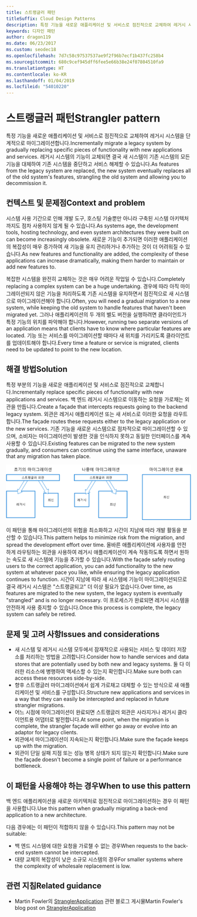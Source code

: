 ```yaml
---
title: 스트랭글러 패턴
titleSuffix: Cloud Design Patterns
description: 특정 기능을 새로운 애플리케이션 및 서비스로 점진적으로 교체하여 레거시 시스템을 단계적으로 마이그레이션합니다.
keywords: 디자인 패턴
author: dragon119
ms.date: 06/23/2017
ms.custom: seodec18
ms.openlocfilehash: 7d7c58c97537537ae9f2f96b7ecf1b437fc258b4
ms.sourcegitcommit: 680c9cef945dff6fee5e66b38e24f07804510fa9
ms.translationtype: HT
ms.contentlocale: ko-KR
ms.lasthandoff: 01/04/2019
ms.locfileid: "54010220"
---
```

# <a name="strangler-pattern"></a><span data-ttu-id="27747-104">스트랭글러 패턴</span><span class="sxs-lookup"><span data-stu-id="27747-104">Strangler pattern</span></span>

<span data-ttu-id="27747-105">특정 기능을 새로운 애플리케이션 및 서비스로 점진적으로 교체하여 레거시 시스템을 단계적으로 마이그레이션합니다.</span><span class="sxs-lookup"><span data-stu-id="27747-105">Incrementally migrate a legacy system by gradually replacing specific pieces of functionality with new applications and services.</span></span> <span data-ttu-id="27747-106">레거시 시스템의 기능이 교체되면 결국 새 시스템이 기존 시스템의 모든 기능을 대체하여 기존 시스템을 중단하고 서비스 해제할 수 있습니다.</span><span class="sxs-lookup"><span data-stu-id="27747-106">As features from the legacy system are replaced, the new system eventually replaces all of the old system's features, strangling the old system and allowing you to decommission it.</span></span>

## <a name="context-and-problem"></a><span data-ttu-id="27747-107">컨텍스트 및 문제점</span><span class="sxs-lookup"><span data-stu-id="27747-107">Context and problem</span></span>

<span data-ttu-id="27747-108">시스템 사용 기간으로 인해 개발 도구, 호스팅 기술뿐만 아니라 구축된 시스템 아키텍처까지도 점차 사용하지 않게 될 수 있습니다.</span><span class="sxs-lookup"><span data-stu-id="27747-108">As systems age, the development tools, hosting technology, and even system architectures they were built on can become increasingly obsolete.</span></span> <span data-ttu-id="27747-109">새로운 기능이 추가되면 이러한 애플리케이션의 복잡성이 매우 증가하여 새 기능을 유지 관리하거나 추가하는 것이 더 어려워질 수 있습니다.</span><span class="sxs-lookup"><span data-stu-id="27747-109">As new features and functionality are added, the complexity of these applications can increase dramatically, making them harder to maintain or add new features to.</span></span>

<span data-ttu-id="27747-110">복잡한 시스템을 완전히 교체하는 것은 매우 어려운 작업일 수 있습니다.</span><span class="sxs-lookup"><span data-stu-id="27747-110">Completely replacing a complex system can be a huge undertaking.</span></span> <span data-ttu-id="27747-111">경우에 따라 아직 마이그레이션되지 않은 기능을 처리하도록 기존 시스템을 유지하면서 점진적으로 새 시스템으로 마이그레이션해야 합니다.</span><span class="sxs-lookup"><span data-stu-id="27747-111">Often, you will need a gradual migration to a new system, while keeping the old system to handle features that haven't been migrated yet.</span></span> <span data-ttu-id="27747-112">그러나 애플리케이션의 두 개의 별도 버전을 실행하려면 클라이언트가 특정 기능의 위치를 파악해야 합니다.</span><span class="sxs-lookup"><span data-stu-id="27747-112">However, running two separate versions of an application means that clients have to know where particular features are located.</span></span> <span data-ttu-id="27747-113">기능 또는 서비스를 마이그레이션할 때마다 새 위치를 가리키도록 클라이언트를 업데이트해야 합니다.</span><span class="sxs-lookup"><span data-stu-id="27747-113">Every time a feature or service is migrated, clients need to be updated to point to the new location.</span></span>

## <a name="solution"></a><span data-ttu-id="27747-114">해결 방법</span><span class="sxs-lookup"><span data-stu-id="27747-114">Solution</span></span>

<span data-ttu-id="27747-115">특정 부분의 기능을 새로운 애플리케이션 및 서비스로 점진적으로 교체합니다.</span><span class="sxs-lookup"><span data-stu-id="27747-115">Incrementally replace specific pieces of functionality with new applications and services.</span></span> <span data-ttu-id="27747-116">백 엔드 레거시 시스템으로 이동하는 요청을 가로채는 외관을 만듭니다.</span><span class="sxs-lookup"><span data-stu-id="27747-116">Create a façade that intercepts requests going to the backend legacy system.</span></span> <span data-ttu-id="27747-117">외관은 레거시 애플리케이션 또는 새 서비스로 이러한 요청을 라우트합니다.</span><span class="sxs-lookup"><span data-stu-id="27747-117">The façade routes these requests either to the legacy application or the new services.</span></span> <span data-ttu-id="27747-118">기존 기능을 새로운 시스템으로 점차적으로 마이그레이션할 수 있으며, 소비자는 마이그레이션이 발생한 것을 인식하지 못하고 동일한 인터페이스를 계속 사용할 수 있습니다.</span><span class="sxs-lookup"><span data-stu-id="27747-118">Existing features can be migrated to the new system gradually, and consumers can continue using the same interface, unaware that any migration has taken place.</span></span>

![스트랭글러 패턴의 다이어그램](./_images/strangler.png)

<span data-ttu-id="27747-120">이 패턴을 통해 마이그레이션의 위험을 최소화하고 시간이 지남에 따라 개발 활동을 분산할 수 있습니다.</span><span class="sxs-lookup"><span data-stu-id="27747-120">This pattern helps to minimize risk from the migration, and spread the development effort over time.</span></span> <span data-ttu-id="27747-121">올바른 애플리케이션에 사용자를 안전하게 라우팅하는 외관을 사용하여 레거시 애플리케이션이 계속 작동하도록 하면서 원하는 속도로 새 시스템에 기능을 추가할 수 있습니다.</span><span class="sxs-lookup"><span data-stu-id="27747-121">With the façade safely routing users to the correct application, you can add functionality to the new system at whatever pace you like, while ensuring the legacy application continues to function.</span></span> <span data-ttu-id="27747-122">시간이 지남에 따라 새 시스템에 기능이 마이그레이션되므로 결국 레거시 시스템은 "스트랭글되고" 더 이상 필요가 없습니다.</span><span class="sxs-lookup"><span data-stu-id="27747-122">Over time, as features are migrated to the new system, the legacy system is eventually "strangled" and is no longer necessary.</span></span> <span data-ttu-id="27747-123">이 프로세스가 완료되면 레거시 시스템을 안전하게 사용 중지할 수 있습니다.</span><span class="sxs-lookup"><span data-stu-id="27747-123">Once this process is complete, the legacy system can safely be retired.</span></span>

## <a name="issues-and-considerations"></a><span data-ttu-id="27747-124">문제 및 고려 사항</span><span class="sxs-lookup"><span data-stu-id="27747-124">Issues and considerations</span></span>

- <span data-ttu-id="27747-125">새 시스템 및 레거시 시스템 모두에서 잠재적으로 사용되는 서비스 및 데이터 저장소를 처리하는 방법을 고려합니다.</span><span class="sxs-lookup"><span data-stu-id="27747-125">Consider how to handle services and data stores that are potentially used by both new and legacy systems.</span></span> <span data-ttu-id="27747-126">둘 다 이러한 리소스에 병행하여 액세스할 수 있는지 확인합니다.</span><span class="sxs-lookup"><span data-stu-id="27747-126">Make sure both can access these resources side-by-side.</span></span>
- <span data-ttu-id="27747-127">향후 스트랭글러 마이그레이션에서 쉽게 가로채고 대체할 수 있는 방식으로 새 애플리케이션 및 서비스를 구성합니다.</span><span class="sxs-lookup"><span data-stu-id="27747-127">Structure new applications and services in a way that they can easily be intercepted and replaced in future strangler migrations.</span></span>
- <span data-ttu-id="27747-128">어느 시점에 마이그레이션이 완료되면 스트랭글러 외관은 사라지거나 레거시 클라이언트용 어댑터로 발전합니다.</span><span class="sxs-lookup"><span data-stu-id="27747-128">At some point, when the migration is complete, the strangler façade will either go away or evolve into an adaptor for legacy clients.</span></span>
- <span data-ttu-id="27747-129">외관에서 마이그레이션이 지속되는지 확인합니다.</span><span class="sxs-lookup"><span data-stu-id="27747-129">Make sure the façade keeps up with the migration.</span></span>
- <span data-ttu-id="27747-130">외관이 단일 실패 지점 또는 성능 병목 상태가 되지 않는지 확인합니다.</span><span class="sxs-lookup"><span data-stu-id="27747-130">Make sure the façade doesn't become a single point of failure or a performance bottleneck.</span></span>

## <a name="when-to-use-this-pattern"></a><span data-ttu-id="27747-131">이 패턴을 사용해야 하는 경우</span><span class="sxs-lookup"><span data-stu-id="27747-131">When to use this pattern</span></span>

<span data-ttu-id="27747-132">백 엔드 애플리케이션을 새로운 아키텍처로 점진적으로 마이그레이션하는 경우 이 패턴을 사용합니다.</span><span class="sxs-lookup"><span data-stu-id="27747-132">Use this pattern when gradually migrating a back-end application to a new architecture.</span></span>

<span data-ttu-id="27747-133">다음 경우에는 이 패턴이 적합하지 않을 수 있습니다.</span><span class="sxs-lookup"><span data-stu-id="27747-133">This pattern may not be suitable:</span></span>

- <span data-ttu-id="27747-134">백 엔드 시스템에 대한 요청을 가로챌 수 없는 경우</span><span class="sxs-lookup"><span data-stu-id="27747-134">When requests to the back-end system cannot be intercepted.</span></span>
- <span data-ttu-id="27747-135">대량 교체의 복잡성이 낮은 소규모 시스템의 경우</span><span class="sxs-lookup"><span data-stu-id="27747-135">For smaller systems where the complexity of wholesale replacement is low.</span></span>

## <a name="related-guidance"></a><span data-ttu-id="27747-136">관련 지침</span><span class="sxs-lookup"><span data-stu-id="27747-136">Related guidance</span></span>

- <span data-ttu-id="27747-137">Martin Fowler의 [StranglerApplication](https://www.martinfowler.com/bliki/StranglerApplication.html) 관련 블로그 게시물</span><span class="sxs-lookup"><span data-stu-id="27747-137">Martin Fowler's blog post on [StranglerApplication](https://www.martinfowler.com/bliki/StranglerApplication.html)</span></span>
